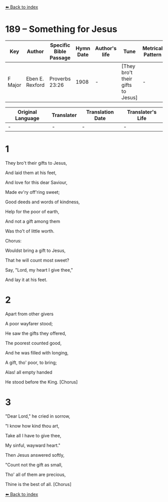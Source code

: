[⬅️ Back to index](../README.md)

# 189 – Something for Jesus

Key | Author   | Specific Bible Passage     |Hymn Date |Author's life |Tune |Metrical Pattern   |Composer/Source
-- | --------- | ---------------------------|----------|--------------|-----|-------------------|-------------  
F Major |Eben E. Rexford |Proverbs 23:26 |1908 |- |[They bro't their gifts to Jesus] |- |Joseph Garrison

Original Language | Translater | Translation Date   | Translater's Life  
----------------- | --------- | --------------------|-------------     
\- |- |- |-




# 1

They bro't their gifts to Jesus,

And laid them at his feet,

And love for this dear Saviour,

Made ev'ry off'ring sweet;

Good deeds and words of kindness,

Help for the poor of earth,

And not a gift among them

Was tho't of little worth.



Chorus:

Wouldst bring a gift to Jesus,

That he will count most sweet?

Say, "Lord, my heart I give thee,"

And lay it at his feet.



# 2

Apart from other givers

A poor wayfarer stood;

He saw the gifts they offered,

The poorest counted good,

And he was filled with longing,

A gift, tho' poor, to bring;

Alas!  all empty handed 

He stood before the King.  [Chorus]



# 3

"Dear Lord," he cried in sorrow,

"I know how kind thou art,

Take all I have to give thee,

My sinful, wayward heart."

Then Jesus answered softly,

"Count not the gift as small,

Tho' all of them are precious,

Thine is the best of all.  [Chorus]



[⬅️ Back to index](../README.md)
